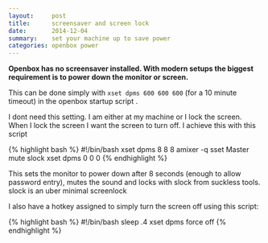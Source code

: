 ```yaml
---
layout:     post
title:      screensaver and screen lock
date:       2014-12-04
summary:    set your machine up to save power
categories: openbox power
---
```


__Openbox has no screensaver installed. With modern setups the biggest 
requirement is to power down the monitor or screen.__

This can be done simply with `xset dpms 600 600 600` (for a 10 
minute timeout) in the openbox startup script .

I dont need this setting.  I am either at my machine or I lock the 
screen.  When I lock the screen I want the screen to turn off.  I 
achieve this with this script

{% highlight bash %}
#!/bin/bash
xset dpms 8 8 8
amixer -q sset Master mute
slock
xset dpms 0 0 0
{% endhighlight %}    

This sets the monitor to power down after 8 seconds (enough to allow 
password entry), mutes the sound and locks with slock from suckless 
tools.  slock is an uber minimal screenlock

I also have a hotkey assigned to simply turn the screen off using 
this script:

{% highlight bash %}
#!/bin/bash
sleep .4
xset dpms force off
{% endhighlight %} 
